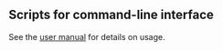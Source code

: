 ## Scripts for command-line interface

See the [user manual](https://palamaralab.github.io/software/argneedle/) for details on usage.
